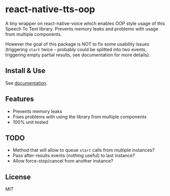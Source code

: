 # react-native-tts-oop

A tiny wrapper on react-native-voice which enables OOP style usage of this Speech To Text library. Prevents memory leaks
and problems with usage from multiple components.

However the goal of this package is NOT to fix some usability issues (triggering `start` twice - probably could be
splitted into two events, triggering empty partial results, see documentation for more details).

## Install & Use

See [documentation](https://dzek69.github.io/react-native-voice-oop/tutorial-How-to-use.html).

## Features

- Prevents memory leaks
- Fixes problems with using the library from multiple components
- 100% unit tested

## TODO

- Method that will allow to queue `start` calls from multiple instances?
- Pass after-results events (nothing useful) to last instance?
- Allow force-stop/cancel from another instance?

## License

MIT
